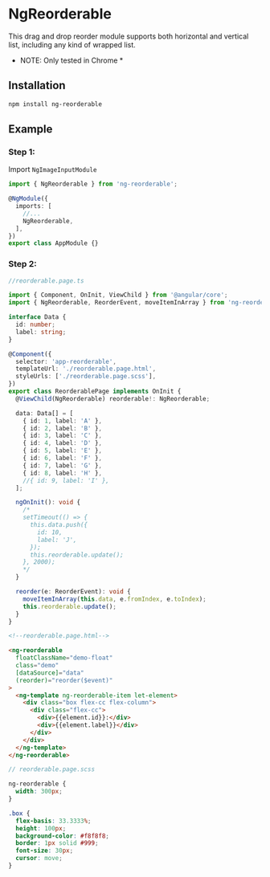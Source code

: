 # NgReorderable

This drag and drop reorder module supports both horizontal and vertical list,
including any kind of wrapped list.

* NOTE: Only tested in Chrome *

## Installation

```bash
npm install ng-reorderable
```

## Example

### Step 1:

Import `NgImageInputModule`

```typescript
import { NgReorderable } from 'ng-reorderable';

@NgModule({
  imports: [
    //...
    NgReorderable,
  ],
})
export class AppModule {}
```

### Step 2:

```typescript
//reorderable.page.ts

import { Component, OnInit, ViewChild } from '@angular/core';
import { NgReorderable, ReorderEvent, moveItemInArray } from 'ng-reorderable';

interface Data {
  id: number;
  label: string;
}

@Component({
  selector: 'app-reorderable',
  templateUrl: './reorderable.page.html',
  styleUrls: ['./reorderable.page.scss'],
})
export class ReorderablePage implements OnInit {
  @ViewChild(NgReorderable) reorderable!: NgReorderable;

  data: Data[] = [
    { id: 1, label: 'A' },
    { id: 2, label: 'B' },
    { id: 3, label: 'C' },
    { id: 4, label: 'D' },
    { id: 5, label: 'E' },
    { id: 6, label: 'F' },
    { id: 7, label: 'G' },
    { id: 8, label: 'H' },
    //{ id: 9, label: 'I' },
  ];

  ngOnInit(): void {
    /*
    setTimeout(() => {
      this.data.push({
        id: 10,
        label: 'J',
      });
      this.reorderable.update();
    }, 2000);
    */
  }

  reorder(e: ReorderEvent): void {
    moveItemInArray(this.data, e.fromIndex, e.toIndex);
    this.reorderable.update();
  }
}
```

```html
<!--reorderable.page.html-->

<ng-reorderable
  floatClassName="demo-float"
  class="demo"
  [dataSource]="data"
  (reorder)="reorder($event)"
>
  <ng-template ng-reorderable-item let-element>
    <div class="box flex-cc flex-column">
      <div class="flex-cc">
        <div>{{element.id}}:</div>
        <div>{{element.label}}</div>
      </div>
    </div>
  </ng-template>
</ng-reorderable>
```

```scss
// reorderable.page.scss

ng-reorderable {
  width: 300px;
}

.box {
  flex-basis: 33.3333%;
  height: 100px;
  background-color: #f8f8f8;
  border: 1px solid #999;
  font-size: 30px;
  cursor: move;
}
```
